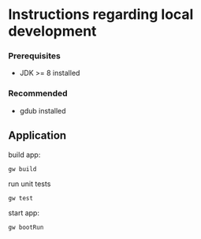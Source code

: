 # Instructions regarding local development

### Prerequisites

* JDK >= 8 installed

### Recommended

* gdub installed

## Application

build app:

    gw build
    
run unit tests

    gw test
    
start app:

    gw bootRun

